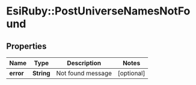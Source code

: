 # EsiRuby::PostUniverseNamesNotFound

## Properties
Name | Type | Description | Notes
------------ | ------------- | ------------- | -------------
**error** | **String** | Not found message | [optional] 


